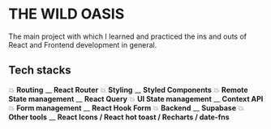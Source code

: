 # THE WILD OASIS

The main project with which I learned and practiced the ins and outs of React and Frontend development in general.

## Tech stacks

💥 **Routing** \_\_ **React Router**
💥 **Styling** \_\_ **Styled Components**
💥 **Remote State management** \_\_ **React Query**
💥 **UI State management** \_\_ **Context API**
💥 **Form management** \_\_ **React Hook Form**
💥 **Backend** \_\_ **Supabase**
💥 **Other tools** \_\_ **React Icons / React hot toast / Recharts / date-fns**
